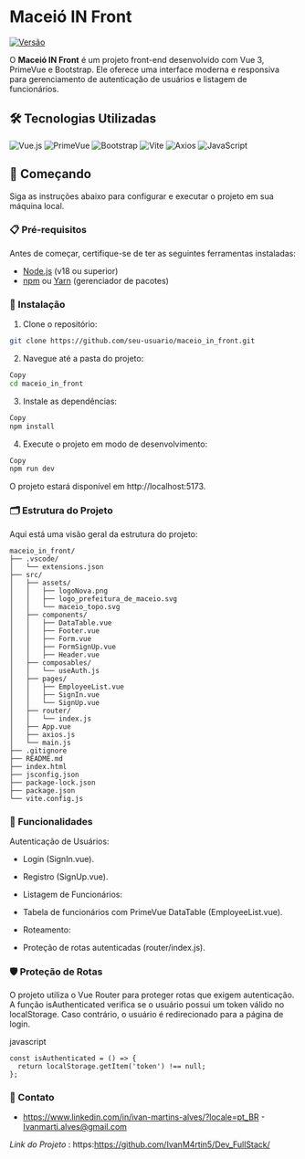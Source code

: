 # Maceió IN Front

[![Versão](https://img.shields.io/badge/version-0.0.0-green.svg)](https://github.com/seu-usuario/maceio_in_front)

O **Maceió IN Front** é um projeto front-end desenvolvido com Vue 3, PrimeVue e Bootstrap. Ele oferece uma interface moderna e responsiva para gerenciamento de autenticação de usuários e listagem de funcionários.

## 🛠️ Tecnologias Utilizadas

<div align="left">
  <img src="https://img.shields.io/badge/Vue.js-35495E?style=for-the-badge&logo=vuedotjs&logoColor=4FC08D" alt="Vue.js" />
  <img src="https://img.shields.io/badge/PrimeVue-1976D2?style=for-the-badge&logo=vue.js&logoColor=white" alt="PrimeVue" />
  <img src="https://img.shields.io/badge/Bootstrap-563D7C?style=for-the-badge&logo=bootstrap&logoColor=white" alt="Bootstrap" />
  <img src="https://img.shields.io/badge/Vite-B73BFE?style=for-the-badge&logo=vite&logoColor=FFD62E" alt="Vite" />
  <img src="https://img.shields.io/badge/Axios-5A29E4?style=for-the-badge&logo=axios&logoColor=white" alt="Axios" />
  <img src="https://img.shields.io/badge/JavaScript-F7DF1E?style=for-the-badge&logo=javascript&logoColor=black" alt="JavaScript" />
</div>

## 🚀 Começando

Siga as instruções abaixo para configurar e executar o projeto em sua máquina local.

### 📋 Pré-requisitos

Antes de começar, certifique-se de ter as seguintes ferramentas instaladas:

- [Node.js](https://nodejs.org/) (v18 ou superior)
- [npm](https://www.npmjs.com/) ou [Yarn](https://yarnpkg.com/) (gerenciador de pacotes)

### 🔧 Instalação

1. Clone o repositório:

```bash
git clone https://github.com/seu-usuario/maceio_in_front.git
```
2. Navegue até a pasta do projeto:

````bash
Copy
cd maceio_in_front
````
3. Instale as dependências:

```bash
Copy
npm install
```
4. Execute o projeto em modo de desenvolvimento:

```bash
Copy
npm run dev
```
O projeto estará disponível em http://localhost:5173.

### 🗂️ Estrutura do Projeto
Aqui está uma visão geral da estrutura do projeto:

```Copy
maceio_in_front/
├── .vscode/
│   └── extensions.json
├── src/
│   ├── assets/
│   │   ├── logoNova.png
│   │   ├── logo_prefeitura_de_maceio.svg
│   │   └── maceio_topo.svg
│   ├── components/
│   │   ├── DataTable.vue
│   │   ├── Footer.vue
│   │   ├── Form.vue
│   │   ├── FormSignUp.vue
│   │   ├── Header.vue
│   ├── composables/
│   │   └── useAuth.js
│   ├── pages/
│   │   ├── EmployeeList.vue
│   │   ├── SignIn.vue
│   │   └── SignUp.vue
│   ├── router/
│   │   └── index.js
│   ├── App.vue
│   ├── axios.js
│   └── main.js
├── .gitignore
├── README.md
├── index.html
├── jsconfig.json
├── package-lock.json
├── package.json
└── vite.config.js
```
### 🧩 Funcionalidades

Autenticação de Usuários:

- Login (SignIn.vue).

- Registro (SignUp.vue).

- Listagem de Funcionários:

- Tabela de funcionários com PrimeVue DataTable (EmployeeList.vue).

- Roteamento:

- Proteção de rotas autenticadas (router/index.js).

### 🛡️ Proteção de Rotas
O projeto utiliza o Vue Router para proteger rotas que exigem autenticação. A função isAuthenticated verifica se o usuário possui um token válido no localStorage. Caso contrário, o usuário é redirecionado para a página de login.

javascript
```Copy
const isAuthenticated = () => {
  return localStorage.getItem('token') !== null;
};
```



### 📧 Contato
- https://www.linkedin.com/in/ivan-martins-alves/?locale=pt_BR - Ivanmarti.alves@gmail.com

*Link do Projeto* : https:https://github.com/IvanM4rtin5/Dev_FullStack/
